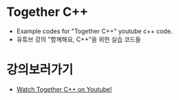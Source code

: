 # Together C++
- Example codes for "Together C++" youtube c++ code.
- 유튜브 강의 "함께해요, C++"을 위한 실습 코드들
# 강의보러가기
- [Watch Together C++ on Youtube!](https://www.youtube.com/watch?v=Vh8LvM35qz4&list=PLDU04UBu69OFNEhnNuG2P-1JTw_CXbyfE&index=2&t=0s)
